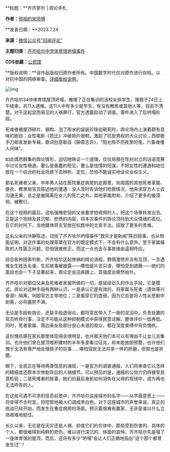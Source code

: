

**标题：**齐齐寥尔 | 舆论手札  

**作者：**[照相的宋师傅](https://chinadigitaltimes.net/space/旧闻评论)  

**发表日期：**2023.7.24  

**来源：**[微信公众号“旧闻评论”](https://web.archive.org/web/https://mp.weixin.qq.com/s/xInMP7BIXhlHSvEGhAeDOg)  

**主题归类：**[齐齐哈尔中学体育馆坍塌事件](https://chinadigitaltimes.net/space/齐齐哈尔中学体育馆坍塌事件)  

**CDS收藏：**[公民馆](https://chinadigitaltimes.net/space/%E5%85%AC%E6%B0%91%E9%A6%86)  

**版权说明：**该作品版权归原作者所有。中国数字时代仅对原作进行存档，以对抗中国的网络审查。[详细版权说明](https://chinadigitaltimes.net/chinese/copyright)。


![img](https://chinadigitaltimes.net/chinese/files/2023/07/post-698524-64be79ba9520f.)


齐齐哈尔34中体育馆屋顶坍塌，掩埋了正在集训的该校女排学生，搜救于24日上午结束，共11人遇难。这11人中有多少是学生，有没有教练或其他人等，目前不清楚。对于这起显而易见的人祸罪行，官方透露启动了调查。事件进入了后坍塌阶段。


死难者被屋顶碎片、钢构、泡了雨水的袋装珍珠岩砸死时，舆论场内上演着颇有意味的剧目：女性电影《芭比》冲破排片限制，激起了抗拒男权的大众讨论；西部歌手刀郎宣发新专辑，歌词创意取自《聊斋志异》，“阳光照不亮夜里的鬼，六畜难懂人间味”。


如此偶然群集的舆论情形，迫切地映证一个道理，仅仅局限在性别对立的话语竞赛中讨论女性境遇，要么是愚蠢的短见，要么是怯懦的阳谋。不把女性的遭遇和地位放在一个综合的社会场景下去辨析、定位，恐怕不能诚实地谈论女权主义。


那名死难者父亲、中年男人站在医院重症病房的走廊里，向周围的其他死者家属、便衣、教育局官员陈述他的遭遇：没人及时告诉他们抢救情况，他央求官方人士去沟通无果，总之是被隔离在女儿的死亡之外。其他家属附和，介绍了更多的被漠视、被敷衍。


在这个视频的最后，这名强掩悲恸的父亲要求拍视频的人，把这个场景转发出去。正是这个视频及其沉郁、悲愤的内容，将本次事件的舆论顶托到大众情绪的高位。在它的衬托下，当地媒体将主官放在标题中的文宣手法，招致了更多的责难。


这名父亲的冷静陈述，动摇了齐齐哈尔坍塌事件“救灾才是新闻”陈旧叙事，也从侧面证明，对这件事的处理笼罩在官方的既定模式下，不会有什么意外。至于家属痛陈的人性匮乏问题，恐怕很难修正，而这一点也会与事故缘由遥相呼应。


综合各种因素判断，齐齐哈尔这起惨祸的舆论进程，群情激愤并没有见顶，一旦遇难女生姓氏名谁、生前故事被披露——哪怕是片言只语，哪怕受到遮蔽——她们的面目也会一下子显著起来，舆论定会迅疾跟上，其强度会骤然抬升。


齐齐哈尔对那位父亲及死难者家属所做的一切，是延续已久的作业手段，它是模式。舆论对这种手段有两种认识，一是承认它是有效的，将家属与死者（遗体等兴奋源）隔离，巩固官方主导地位；二是看穿它的虚弱，因为它总是将人性从悲剧中剥离，必将蓄势不满。


无论是手段有效论，还是手段虚弱论，都将官民带入了一致的泥沼中。负责处置的官员听命行事，注定不可能从这种抑制模式中获得民意谅解，整体评价一低再低。同时，死者家属、周边亲友及部分良心未泯的观众，都在深度束缚中背负愧疚。


这份愧疚感在家长那里体现得会很明显，也许那天他们本可以有理由不让女儿去集训，也许他们曾在屋顶堆积建材的半年多里看过征兆，却未能放胆预警，也许他们愧于无法有尊严地处理孩子的后事……哪怕官民无法共享一样的折磨，但那也是折磨。


眼下，全民正在等待两类信息的涌现，一是官方的调查通报，人们将审查它以怎样的精细度还原本次惨剧背后的人祸细节。可以预见的是，通报的公信力仍将接受民意检验；二是死难者的故事，她们的最后身影如何消失在父母的视线中，成为再也无法呼告的人。


在这些可遇不可求的信息前景中，齐齐哈尔这座城市的名字——从字面意思上——将变得不合时宜，将短暂地被人们调成黑白色。对于这座城市的声誉来说，真正的挑战已经开始，而发生在重症病房的场面，预示着很难有赢家，无非是谁以什么立场艰难地挺住。


长久以来，无论是在天灾还是人祸、抑或它们的合体中，那些受到伤害的、具体的个人，都很难得到纯粹的悲伤，难以进行深沉的、体面的哀悼。齐齐哈尔先是塌了一座体育馆的屋顶，而后，还将有多少“坍塌”会让人们正确地指出“这个那个都曾发生过”？

